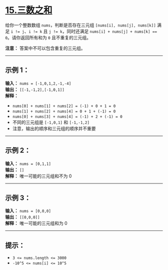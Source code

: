 # [15.三数之和](https://leetcode.cn/problems/3sum/description)

给你一个整数数组 `nums`，判断是否存在三元组 `[nums[i], nums[j], nums[k]]` 满足 `i != j`、`i != k` 且 `j != k`，同时还满足 `nums[i] + nums[j] + nums[k] == 0`。请你返回所有和为 `0` 且不重复的三元组。

**注意：** 答案中不可以包含重复的三元组。

---

## 示例 1：

**输入：** `nums = [-1,0,1,2,-1,-4]`  
**输出：** `[[-1,-1,2],[-1,0,1]]`  
**解释：** 
- `nums[0] + nums[1] + nums[2] = (-1) + 0 + 1 = 0`
- `nums[1] + nums[2] + nums[4] = 0 + 1 + (-1) = 0`
- `nums[0] + nums[3] + nums[4] = (-1) + 2 + (-1) = 0`
- 不同的三元组是 `[-1,0,1]` 和 `[-1,-1,2]`
- 注意，输出的顺序和三元组的顺序并不重要

---

## 示例 2：

**输入：** `nums = [0,1,1]`  
**输出：** `[]`  
**解释：** 唯一可能的三元组和不为 0

---

## 示例 3：

**输入：** `nums = [0,0,0]`  
**输出：** `[[0,0,0]]`  
**解释：** 唯一可能的三元组和为 0

---

## 提示：

- `3 <= nums.length <= 3000`
- `-10^5 <= nums[i] <= 10^5` 